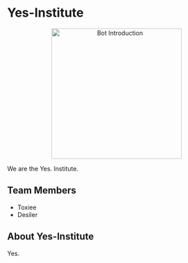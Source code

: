 # Yes-Institute

<p align="center">
  <img src="https://i.imgur.com/xxfhBn2.png" alt="Bot Introduction" width="300">
</p>

We are the Yes. Institute.

## Team Members
- Toxiee
- Desiler

## About Yes-Institute

Yes.
